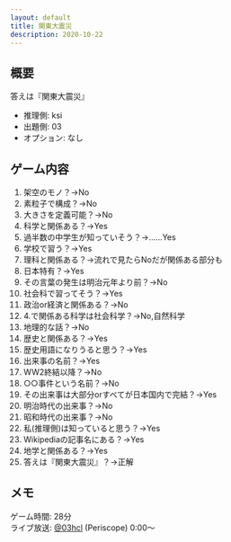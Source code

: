 ```yaml
---
layout: default
title: 関東大震災
description: 2020-10-22
---
```


## 概要

答えは『関東大震災』

- 推理側: ksi
- 出題側: 03
- オプション: なし

## ゲーム内容

1. 架空のモノ？→No
2. 素粒子で構成？→No
3. 大きさを定義可能？→No
4. 科学と関係ある？→Yes
5. 過半数の中学生が知っていそう？→……Yes
6. 学校で習う？→Yes
7. 理科と関係ある？→流れで見たらNoだが関係ある部分も
8. 日本特有？→Yes
9. その言葉の発生は明治元年より前？→No
10. 社会科で習ってそう？→Yes
11. 政治or経済と関係ある？→No
12. 4.で関係ある科学は社会科学？→No,自然科学
13. 地理的な話？→No
14. 歴史と関係ある？→Yes
15. 歴史用語になりうると思う？→Yes
16. 出来事の名前？→Yes
17. WW2終結以降？→No
18. ○○事件という名前？→No
19. その出来事は大部分orすべてが日本国内で完結？→Yes
20. 明治時代の出来事？→No
21. 昭和時代の出来事？→No
22. 私(推理側)は知っていると思う？→Yes
23. Wikipediaの記事名にある？→Yes
24. 地学と関係ある？→Yes
25. 答えは『関東大震災』？→正解

## メモ

ゲーム時間: 28分  
ライブ放送: [@03hcl](https://www.periscope.tv/03hcl/1lPKqLBvPOAxb?t=0s) (Periscope) 0:00～
